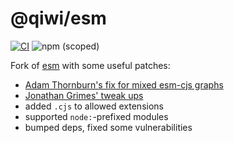 # @qiwi/esm

[![CI](https://github.com/qiwi-forks/esm/workflows/CI/badge.svg)](https://github.com/qiwi-forks/esm/actions)
![npm (scoped)](https://img.shields.io/npm/v/@qiwi/esm)

Fork of [esm](https://github.com/standard-things/esm) with some useful patches:
* [Adam Thornburn's fix for mixed esm-cjs graphs](https://github.com/qiwi-forks/esm/tree/feature/patch-module-loader-for-mixed-cjs-esm-dependency-graphs)
* [Jonathan Grimes' tweak ups](https://github.com/jsg2021/esm/tree/master)
* added `.cjs` to allowed extensions
* supported `node:`-prefixed modules
* bumped deps, fixed some vulnerabilities
